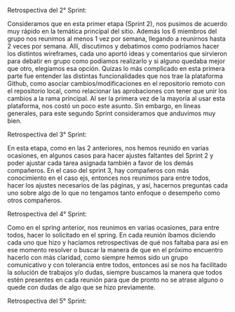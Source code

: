 Retrospectiva del 2° Sprint:

Consideramos que en esta primer etapa (Sprint 2), nos pusimos de acuerdo muy rápido en la temática principal del sitio. Además los 6 miembros del grupo nos reunimos al menos 1 vez por semana, llegando a reunirnos hasta 2 veces por semana. Allí, discutimos y debatimos como podríamos hacer los distintos wireframes, cada uno aportó ideas y comentarios que sirvieron para debatir en grupo como podiamos realizarlo y si alguno quedaba mejor que otro, elegíamos esa opción.
Quizas lo más complicado en esta primera parte fue entender las distintas funcionalidades que nos trae la plataforma Github, como asociar cambios/modificaciones en el repositorio remoto con el repositorio local, como relacionar las aprobaciones con tener que unir los cambios a la rama principal. Al ser la primera vez de la mayoria al usar esta plataforma, nos costó un poco este asunto. 
Sin embargo, en lineas generales, para este segundo Sprint consideramos que anduvimos muy bien.
 
Retrospectiva del 3° Sprint:

En esta etapa, como en las 2 anteriores, nos hemos reunido en varias ocasiones, en algunos casos para hacer ajustes faltantes del Sprint 2 y poder ajustar cada tarea asignada también a favor de los demás compañeros. En el caso del sprint 3, hay compañeros con más conocimiento en el caso ejs, entonces nos reunimos para entre todos, hacer los ajustes necesarios de las páginas, y así, hacernos preguntas cada uno sobre algo de lo que no tengamos tanto enfoque o desempeño como otros compañeros.

Retrospectiva del 4° Sprint:

Como en el spring anterior, nos reunimos en varias ocasiones, para entre todos, hacer lo solicitado en el spring. En cada reunión íbamos diciendo cada uno que hizo y hacíamos retrospectivas de qué nos faltaba para así en ese momento resolver o buscar la manera de que en el próximo encuentro hacerlo con más claridad, como siempre hemos sido un grupo comunicativo y con tolerancia entre todos, entonces así se nos ha facilitado la solución de trabajos y/o dudas, siempre buscamos la manera que todos estén presentes en cada reunión para que de pronto no se atrase alguno o quede con dudas de algo que se hizo previamente. 

Retrospectiva del 5° Sprint: